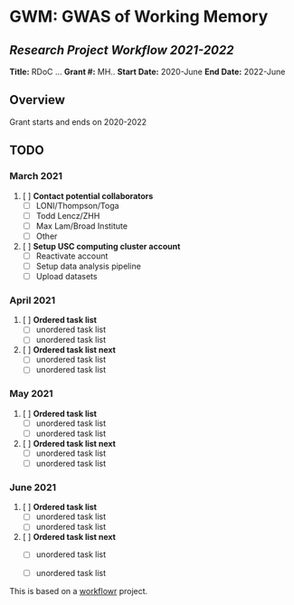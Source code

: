 # GWM: GWAS of Working Memory 

## *Research Project Workflow 2021-2022*

**Title:** RDoC ... 
**Grant #:** MH..
**Start Date:** 2020-June
**End Date:** 2022-June

## Overview

Grant starts and ends on 2020-2022

## TODO

### March 2021

1. [ ] **Contact potential collaborators**
	- [ ]	LONI/Thompson/Toga
	- [ ] 	Todd Lencz/ZHH
	- [ ] 	Max Lam/Broad Institute
	- [ ] Other
5. [ ] **Setup USC computing cluster account**
	- [ ] Reactivate account
	- [ ] Setup data analysis pipeline
	- [ ] Upload datasets

### April 2021

1. [ ] **Ordered task list**
	- [ ] unordered task list
	- [ ] unordered task list
2. [ ] **Ordered task list next**
	- [ ] unordered task list
	- [ ] unordered task list

### May 2021

1. [ ] **Ordered task list**
	- [ ] unordered task list
	- [ ] unordered task list
2. [ ] **Ordered task list next**
	- [ ] unordered task list
	- [ ] unordered task list

### June 2021

1. [ ] **Ordered task list**
	- [ ]  unordered task list
	- [ ]  unordered task list
2. [ ] **Ordered task list next**
	- [ ]  unordered task list
	- [ ]  unordered task list


This is based on a [workflowr][] project.

[workflowr]: https://github.com/jdblischak/workflowr
